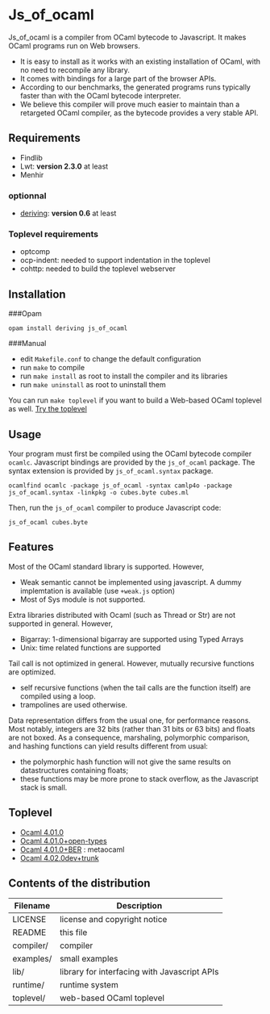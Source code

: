 # Js_of_ocaml

Js_of_ocaml is a compiler from OCaml bytecode to Javascript. It makes OCaml programs run on Web browsers.

  * It is easy to install as it works with an existing installation of OCaml,
with no need to recompile any library.
  * It comes with bindings for a large part of the browser APIs.
  * According to our benchmarks, the generated programs runs typically faster than with the OCaml bytecode
interpreter.
  * We believe this compiler will prove much easier to maintain than a retargeted OCaml compiler,
as the bytecode provides a very stable API.

## Requirements

  * Findlib
  * Lwt: **version 2.3.0** at least
  * Menhir

### optionnal
  * [deriving](https://github.com/ocsigen/deriving): **version 0.6** at least

### Toplevel requirements
 * optcomp
 * ocp-indent: needed to support indentation in the toplevel
 * cohttp: needed to build the toplevel webserver

## Installation

###Opam
```
opam install deriving js_of_ocaml
```

###Manual
  * edit `Makefile.conf` to change the default configuration
  * run `make` to compile
  * run `make install` as root to install the compiler
    and its libraries
  * run `make uninstall` as root to uninstall them

You can run `make toplevel` if you want to build a Web-based OCaml
toplevel as well. [Try the toplevel](http://ocsigen.github.io/js_of_ocaml/)

## Usage

Your program must first be compiled using the OCaml bytecode compiler
`ocamlc`.  Javascript bindings are provided by the `js_of_ocaml` package.
The syntax extension is provided by `js_of_ocaml.syntax` package.

```
ocamlfind ocamlc -package js_of_ocaml -syntax camlp4o -package js_of_ocaml.syntax -linkpkg -o cubes.byte cubes.ml
```

Then, run the `js_of_ocaml` compiler to produce Javascript code:

```
js_of_ocaml cubes.byte
```

## Features

Most of the OCaml standard library is supported. However,
  * Weak semantic cannot be implemented using javascript.
    A dummy implemtation is available (use `+weak.js` option)
  * Most of Sys module is not supported.

Extra libraries distributed with Ocaml (such as Thread or Str) are not
supported in general. However,
  * Bigarray: 1-dimensional bigarray are supported using Typed Arrays
  * Unix: time related functions are supported

Tail call is not optimized in general. However, mutually recursive
functions are optimized.
  * self recursive functions (when the tail calls are the function itself) are
    compiled using a loop.
  * trampolines are used otherwise.

Data representation differs from the usual one, for performance
reasons.  Most notably, integers are 32 bits (rather than 31 bits or
63 bits) and floats are not boxed.  As a consequence, marshaling,
polymorphic comparison, and hashing functions can yield results
different from usual:
  * the polymorphic hash function will not give the same results on
    datastructures containing floats;
  * these functions may be more prone to stack overflow, as the
    Javascript stack is small.

## Toplevel
  * [Ocaml 4.01.0](http://ocsigen.github.io/js_of_ocaml/#4.01.0)
  * [Ocaml 4.01.0+open-types](http://ocsigen.github.io/js_of_ocaml/#4.01.0+open-types)
  * [Ocaml 4.01.0+BER](http://ocsigen.github.io/js_of_ocaml/#4.01.0+BER) : metaocaml
  * [Ocaml 4.02.0dev+trunk](http://ocsigen.github.io/js_of_ocaml/#4.02.0dev+trunk)

## Contents of the distribution
| Filename  | Description                                  |
|-----------|----------------------------------------------|
| LICENSE   | license and copyright notice                 |
| README    | this file                                    |
| compiler/ | compiler                                     |
| examples/ | small examples                               |
| lib/      | library for interfacing with Javascript APIs |
| runtime/  | runtime system                               |
| toplevel/ | web-based OCaml toplevel                     |
